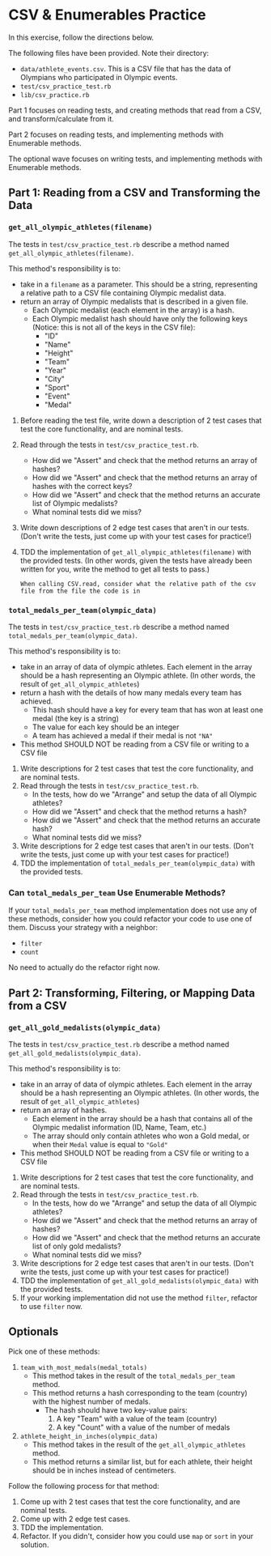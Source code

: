 # CSV & Enumerables Practice

In this exercise, follow the directions below.

The following files have been provided. Note their directory:

- `data/athlete_events.csv`. This is a CSV file that has the data of Olympians who participated in Olympic events.
- `test/csv_practice_test.rb`
- `lib/csv_practice.rb`

Part 1 focuses on reading tests, and creating methods that read from a CSV, and transform/calculate from it.

Part 2 focuses on reading tests, and implementing methods with Enumerable methods.

The optional wave focuses on writing tests, and implementing methods with Enumerable methods.

## Part 1: Reading from a CSV and Transforming the Data

### `get_all_olympic_athletes(filename)`

The tests in `test/csv_practice_test.rb` describe a method named `get_all_olympic_athletes(filename)`.

This method's responsibility is to:
  - take in a `filename` as a parameter. This should be a string, representing a relative path to a CSV file containing Olympic medalist data.
  - return an array of Olympic medalists that is described in a given file.
    - Each Olympic medalist (each element in the array) is a hash.
    - Each Olympic medalist hash should have only the following keys (Notice: this is not all of the keys in the CSV file):
        - "ID"
        - "Name"
        - "Height"
        - "Team"
        - "Year"
        - "City"
        - "Sport"
        - "Event"
        - "Medal"

1. Before reading the test file, write down a description of 2 test cases that test the core functionality, and are nominal tests.
1. Read through the tests in `test/csv_practice_test.rb`.
    - How did we "Assert" and check that the method returns an array of hashes?
    - How did we "Assert" and check that the method returns an array of hashes with the correct keys?
    - How did we "Assert" and check that the method returns an accurate list of Olympic medalists?
    - What nominal tests did we miss?
1. Write down descriptions of 2 edge test cases that aren't in our tests. (Don't write the tests, just come up with your test cases for practice!)
1. TDD the implementation of `get_all_olympic_athletes(filename)` with the provided tests.
(In other words, given the tests have already been written for you, write the method to get all tests to pass.)

    `When calling CSV.read, consider what the relative path of the csv file from the file the code is in`

### `total_medals_per_team(olympic_data)`

The tests in `test/csv_practice_test.rb` describe a method named `total_medals_per_team(olympic_data)`.

This method's responsibility is to:
  - take in an array of data of olympic athletes. Each element in the array should be a hash representing an Olympic athlete. (In other words, the result of `get_all_olympic_athletes`)
  - return a hash with the details of how many medals every team has achieved.
    - This hash should have a key for every team that has won at least one medal (the key is a string)
    - The value for each key should be an integer
    - A team has achieved a medal if their medal is not `"NA"`
  - This method SHOULD NOT be reading from a CSV file or writing to a CSV file

1. Write descriptions for 2 test cases that test the core functionality, and are nominal tests.
1. Read through the tests in `test/csv_practice_test.rb`.
    - In the tests, how do we "Arrange" and setup the data of all Olympic athletes?
    - How did we "Assert" and check that the method returns a hash?
    - How did we "Assert" and check that the method returns an accurate hash?
    - What nominal tests did we miss?
1. Write descriptions for 2 edge test cases that aren't in our tests. (Don't write the tests, just come up with your test cases for practice!)
1. TDD the implementation of `total_medals_per_team(olympic_data)` with the provided tests.

### Can `total_medals_per_team` Use Enumerable Methods?

If your `total_medals_per_team` method implementation does not use any of these methods, consider how you could refactor your code to use one of them. Discuss your strategy with a neighbor:

- `filter`
- `count`

No need to actually do the refactor right now.

## Part 2: Transforming, Filtering, or Mapping Data from a CSV

### `get_all_gold_medalists(olympic_data)`

The tests in `test/csv_practice_test.rb` describe a method named `get_all_gold_medalists(olympic_data)`.

This method's responsibility is to:
  - take in an array of data of olympic athletes. Each element in the array should be a hash representing an Olympic athletes. (In other words, the result of `get_all_olympic_athletes`)
  - return an array of hashes.
    - Each element in the array should be a hash that contains all of the Olympic medalist information (ID, Name, Team, etc.)
    - The array should only contain athletes who won a Gold medal, or when their `Medal` value is equal to `"Gold"`
  - This method SHOULD NOT be reading from a CSV file or writing to a CSV file

1. Write descriptions for 2 test cases that test the core functionality, and are nominal tests.
1. Read through the tests in `test/csv_practice_test.rb`.
    - In the tests, how do we "Arrange" and setup the data of all Olympic athletes?
    - How did we "Assert" and check that the method returns an array of hashes?
    - How did we "Assert" and check that the method returns an accurate list of only gold medalists?
    - What nominal tests did we miss?
1. Write descriptions for 2 edge test cases that aren't in our tests. (Don't write the tests, just come up with your test cases for practice!)
1. TDD the implementation of `get_all_gold_medalists(olympic_data)` with the provided tests.
1. If your working implementation did not use the method `filter`, refactor to use `filter` now.

## Optionals

Pick one of these methods:

1. `team_with_most_medals(medal_totals)`
    - This method takes in the result of the `total_medals_per_team` method.
    - This method returns a hash corresponding to the team (country) with the highest number of medals.
        - The hash should have two key-value pairs:
            1. A key "Team" with a value of the team (country)
            2. A key "Count" with a value of the number of medals
2. `athlete_height_in_inches(olympic_data)`
    - This method takes in the result of the `get_all_olympic_athletes` method.
    - This method returns a similar list, but for each athlete, their height should be in inches instead of centimeters.

Follow the following process for that method:

1. Come up with 2 test cases that test the core functionality, and are nominal tests.
1. Come up with 2 edge test cases.
1. TDD the implementation.
1. Refactor. If you didn't, consider how you could use `map` or `sort` in your solution.
